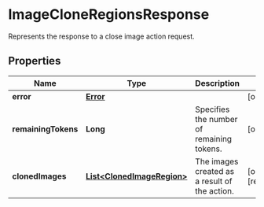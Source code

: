

# ImageCloneRegionsResponse

Represents the response to a close image action request.
## Properties

Name | Type | Description | Notes
------------ | ------------- | ------------- | -------------
**error** | [**Error**](Error.md) |  |  [optional]
**remainingTokens** | **Long** | Specifies the number of remaining tokens. |  [optional]
**clonedImages** | [**List&lt;ClonedImageRegion&gt;**](ClonedImageRegion.md) | The images created as a result of the action. |  [optional] [readonly]



